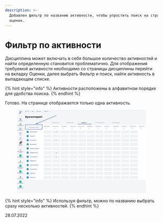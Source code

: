 ```yaml
---
description: >-
  Добавлен фильтр по названию активности, чтобы упростить поиск на странице
  оценок.
---
```


# Фильтр по активности

Дисциплина может включать в себя большое количество активностей и найти определенную становится проблематично. Для отображения требуемой активности необходимо со страницы дисциплины перейти на вкладку Оценки, далее выбрать Фильтр и поиск, найти активность в выпадающем списке.

{% hint style="info" %}
Активности расположены в алфавитном порядке для удобства поиска.&#x20;
{% endhint %}

Готово. На странице отображается только одна активность.

<figure><img src="../../.gitbook/assets/Гифка с Gifius.ru-5.gif" alt=""><figcaption></figcaption></figure>

{% hint style="info" %}
Используя фильтр, можно по названию выбрать сразу  несколько активностей.
{% endhint %}

28.07.2022
